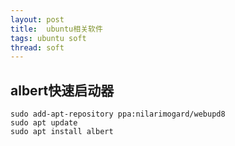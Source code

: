 ```yaml
---
layout: post
title:  ubuntu相关软件
tags: ubuntu soft
thread: soft
---
```


## albert快速启动器

```text
sudo add-apt-repository ppa:nilarimogard/webupd8
sudo apt update
sudo apt install albert
```
